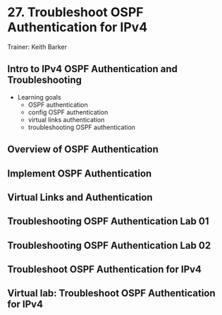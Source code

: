 # 27. Troubleshoot OSPF Authentication for IPv4

Trainer: Keith Barker


## Intro to IPv4 OSPF Authentication and Troubleshooting

- Learning goals
  - OSPF authentication
  - config OSPF authentication
  - virtual links authentication
  - troubleshooting OSPF authentication


## Overview of OSPF Authentication




## Implement OSPF Authentication




## Virtual Links and Authentication




## Troubleshooting OSPF Authentication Lab 01




## Troubleshooting OSPF Authentication Lab 02




## Troubleshoot OSPF Authentication for IPv4




## Virtual lab: Troubleshoot OSPF Authentication for IPv4




